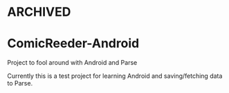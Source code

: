 # ARCHIVED

ComicReeder-Android
===================

Project to fool around with Android and Parse

Currently this is a test project for learning Android and saving/fetching data to Parse.
